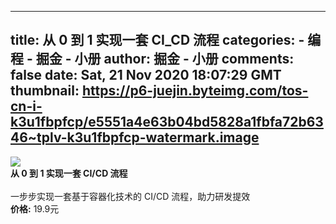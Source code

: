 
---
title: 从 0 到 1 实现一套 CI_CD 流程
categories: 
    - 编程
    - 掘金 - 小册
author: 掘金 - 小册
comments: false
date: Sat, 21 Nov 2020 18:07:29 GMT
thumbnail: https://p6-juejin.byteimg.com/tos-cn-i-k3u1fbpfcp/e5551a4e63b04bd5828a1fbfa72b6346~tplv-k3u1fbpfcp-watermark.image
---

<div>   
<img src="https://p6-juejin.byteimg.com/tos-cn-i-k3u1fbpfcp/e5551a4e63b04bd5828a1fbfa72b6346~tplv-k3u1fbpfcp-watermark.image" referrerpolicy="no-referrer"><br>
            <strong>从 0 到 1 实现一套 CI/CD 流程</strong><br><br>
            一步步实现一套基于容器化技术的 CI/CD 流程，助力研发提效<br>
            <strong>价格:</strong> 19.9元
          
</div>
            